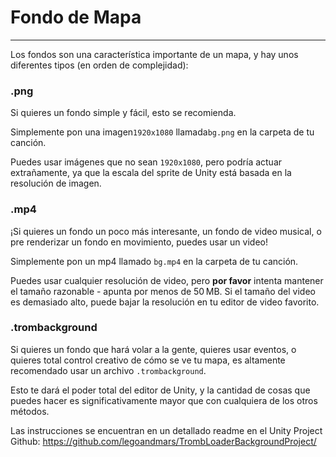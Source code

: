 # Fondo de Mapa
---

Los fondos son una característica importante de un mapa, y hay unos diferentes tipos (en orden de complejidad):

### .png

Si quieres un fondo simple y fácil, esto se recomienda.

Simplemente pon una imagen`1920x1080` llamada`bg.png` en la carpeta de tu canción.

Puedes usar imágenes que no sean `1920x1080`, pero podría actuar extrañamente, ya que la escala del sprite de Unity está basada en la resolución de imagen.

### .mp4

¡Si quieres un fondo un poco más interesante, un fondo de video musical, o pre renderizar un fondo en movimiento, puedes usar un video!

Simplemente pon un mp4 llamado `bg.mp4` en la carpeta de tu canción.

Puedes usar cualquier resolución de video, pero **por favor** intenta mantener el tamaño razonable - apunta por menos de 50 MB. Si el tamaño del video es demasiado alto, puede bajar la resolución en tu editor de video favorito.

### .trombackground

Si quieres un fondo que hará volar a la gente, quieres usar eventos, o quieres total control creativo de cómo se ve tu mapa, es altamente recomendado usar un archivo `.trombackground`.

Esto te dará el poder total del editor de Unity, y la cantidad de cosas que puedes hacer es significativamente mayor que con cualquiera de los otros métodos.

Las instrucciones se encuentran en un detallado readme en el Unity Project Github: <https://github.com/legoandmars/TrombLoaderBackgroundProject/>